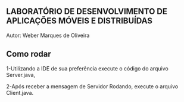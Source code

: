 ## LABORATÓRIO DE DESENVOLVIMENTO DE APLICAÇÕES MÓVEIS E DISTRIBUÍDAS

Autor: Weber Marques de Oliveira

## Como rodar

1-Utilizando a IDE de sua preferência execute o código do arquivo Server.java, 


2-Após receber a mensagem de Servidor Rodando, execute o arquivo Client.java.




